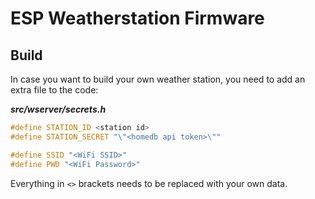 # ESP Weatherstation Firmware

## Build
In case you want to build your own weather station, you need to add an extra file to the code:

**_src/wserver/secrets.h_**
```cpp
#define STATION_ID <station id>
#define STATION_SECRET "\"<homedb api token>\""

#define SSID "<WiFi SSID>"
#define PWD "<WiFi Password>"
```
Everything in `<>` brackets needs to be replaced with your own data.
